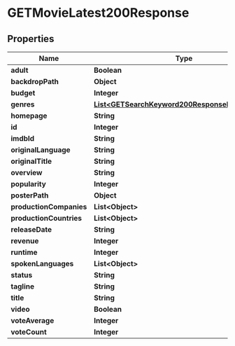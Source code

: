 

# GETMovieLatest200Response


## Properties

| Name | Type | Description | Notes |
|------------ | ------------- | ------------- | -------------|
|**adult** | **Boolean** |  |  [optional] |
|**backdropPath** | **Object** |  |  [optional] |
|**budget** | **Integer** |  |  [optional] |
|**genres** | [**List&lt;GETSearchKeyword200ResponseResultsInner&gt;**](GETSearchKeyword200ResponseResultsInner.md) |  |  [optional] |
|**homepage** | **String** |  |  [optional] |
|**id** | **Integer** |  |  [optional] |
|**imdbId** | **String** |  |  [optional] |
|**originalLanguage** | **String** |  |  [optional] |
|**originalTitle** | **String** |  |  [optional] |
|**overview** | **String** |  |  [optional] |
|**popularity** | **Integer** |  |  [optional] |
|**posterPath** | **Object** |  |  [optional] |
|**productionCompanies** | **List&lt;Object&gt;** |  |  [optional] |
|**productionCountries** | **List&lt;Object&gt;** |  |  [optional] |
|**releaseDate** | **String** |  |  [optional] |
|**revenue** | **Integer** |  |  [optional] |
|**runtime** | **Integer** |  |  [optional] |
|**spokenLanguages** | **List&lt;Object&gt;** |  |  [optional] |
|**status** | **String** |  |  [optional] |
|**tagline** | **String** |  |  [optional] |
|**title** | **String** |  |  [optional] |
|**video** | **Boolean** |  |  [optional] |
|**voteAverage** | **Integer** |  |  [optional] |
|**voteCount** | **Integer** |  |  [optional] |



